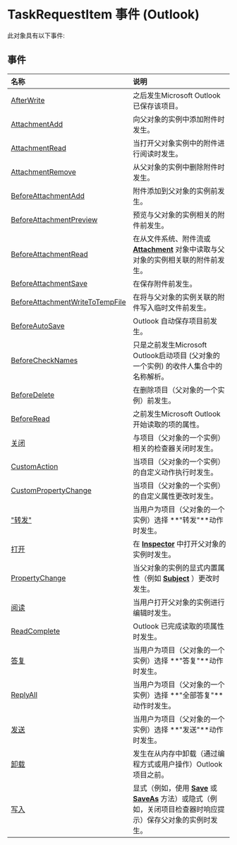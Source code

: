 
# TaskRequestItem 事件 (Outlook)
此对象具有以下事件:

## 事件



|**名称**|**说明**|
|:-----|:-----|
|[AfterWrite](8309fa13-2267-e80d-c8cd-d17f5ba49846.md)|之后发生Microsoft Outlook已保存该项目。|
|[AttachmentAdd](b309cddc-e166-7cea-7f5e-07f26df90986.md)|向父对象的实例中添加附件时发生。|
|[AttachmentRead](08fbbd63-400a-784a-2607-4777aa9dac4f.md)|当打开父对象实例中的附件进行阅读时发生。|
|[AttachmentRemove](eaaf22ec-08d0-42c6-2d20-2f146d475445.md)|从父对象的实例中删除附件时发生。|
|[BeforeAttachmentAdd](70f03812-6af9-a368-bd84-0e8e18e7635e.md)|附件添加到父对象的实例前发生。|
|[BeforeAttachmentPreview](3e74a0a3-7af3-376e-4e96-c02ffcbce54b.md)|预览与父对象的实例相关的附件前发生。|
|[BeforeAttachmentRead](8d512d24-14e8-2c60-d70a-0f29ea24b618.md)|在从文件系统、附件流或  **[Attachment](3e11582b-ac90-0948-bc37-506570bb287b.md)** 对象中读取与父对象的实例相关联的附件前发生。|
|[BeforeAttachmentSave](d4972597-9991-2ff3-77d9-6e8df726756a.md)|在保存附件前发生。|
|[BeforeAttachmentWriteToTempFile](edcc0bf0-e5bd-fadd-d8ce-7a3ac9f22c99.md)|在将与父对象的实例关联的附件写入临时文件前发生。|
|[BeforeAutoSave](0907ec19-5b94-619e-dcd1-8c458294194f.md)|Outlook 自动保存项目前发生。|
|[BeforeCheckNames](6093de6d-a706-3798-8f7e-a9395ef9f776.md)|只是之前发生Microsoft Outlook启动项目 (父对象的一个实例) 的收件人集合中的名称解析。|
|[BeforeDelete](b681e1fb-8175-e691-4657-8949c3281631.md)|在删除项目（父对象的一个实例）前发生。|
|[BeforeRead](edeaa780-03ec-a532-da97-7d7d6f766660.md)|之前发生Microsoft Outlook开始读取的项的属性。|
|[关闭](d572bebe-11e5-9525-ce99-f4eb33255410.md)|与项目（父对象的一个实例）相关的检查器关闭时发生。|
|[CustomAction](1b4fbc87-6494-b85e-f5a6-c2a538a21078.md)|当项目（父对象的一个实例）的自定义动作执行时发生。|
|[CustomPropertyChange](5fcaaba2-706b-76e3-cd6d-be435bca584b.md)|当项目（父对象的一个实例）的自定义属性更改时发生。|
|["转发"](3d2ec601-a76a-0ef8-ee29-89cef70e489d.md)|当用户为项目（父对象的一个实例）选择 **"转发"**动作时发生。|
|[打开](03567354-550e-6a7a-1812-31d31ddb6a16.md)|在  **[Inspector](d7384756-669c-0549-1032-c3b864187994.md)** 中打开父对象的实例时发生。|
|[PropertyChange](96e99389-0393-1350-bdfd-45e097d5e185.md)|当父对象的实例的显式内置属性（例如  **[Subject](57f0f242-6d04-175f-4ea2-25145787f5bd.md)** ）更改时发生。|
|[阅读](56fc2d07-6d17-874a-0734-db64fa4ccfd6.md)|当用户打开父对象的实例进行编辑时发生。|
|[ReadComplete](2f92c2d2-742c-42b0-47c3-b9694169d8db.md)|Outlook 已完成读取的项属性时发生。|
|[答复](9cbea5df-ccb0-190d-1c47-be15008026f0.md)|当用户为项目（父对象的一个实例）选择 **"答复"**动作时发生。|
|[ReplyAll](f68693c4-9cfd-2805-3559-4117c46f05c8.md)|当用户为项目（父对象的一个实例）选择 **"全部答复"**动作时发生。|
|[发送](0d47820a-40c6-b975-18c0-1adcc7122bca.md)|当用户为项目（父对象的一个实例）选择 **"发送"**动作时发生。|
|[卸载](9a8d0aad-8d39-32ae-945e-757c346e80d6.md)|发生在从内存中卸载（通过编程方式或用户操作）Outlook 项目之前。|
|[写入](d2b3ace4-4ab3-307b-a929-566514522dc0.md)|显式（例如，使用  **[Save](11eddddb-985a-4254-1ed9-cc00e8f20b23.md)** 或 **[SaveAs](7a765ae6-6657-af34-c3ea-11348c2d501d.md)** 方法）或隐式（例如，关闭项目检查器时响应提示）保存父对象的实例时发生。|
